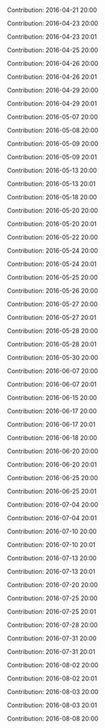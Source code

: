 Contribution: 2016-04-21 20:00

Contribution: 2016-04-23 20:00

Contribution: 2016-04-23 20:01

Contribution: 2016-04-25 20:00

Contribution: 2016-04-26 20:00

Contribution: 2016-04-26 20:01

Contribution: 2016-04-29 20:00

Contribution: 2016-04-29 20:01

Contribution: 2016-05-07 20:00

Contribution: 2016-05-08 20:00

Contribution: 2016-05-09 20:00

Contribution: 2016-05-09 20:01

Contribution: 2016-05-13 20:00

Contribution: 2016-05-13 20:01

Contribution: 2016-05-18 20:00

Contribution: 2016-05-20 20:00

Contribution: 2016-05-20 20:01

Contribution: 2016-05-22 20:00

Contribution: 2016-05-24 20:00

Contribution: 2016-05-24 20:01

Contribution: 2016-05-25 20:00

Contribution: 2016-05-26 20:00

Contribution: 2016-05-27 20:00

Contribution: 2016-05-27 20:01

Contribution: 2016-05-28 20:00

Contribution: 2016-05-28 20:01

Contribution: 2016-05-30 20:00

Contribution: 2016-06-07 20:00

Contribution: 2016-06-07 20:01

Contribution: 2016-06-15 20:00

Contribution: 2016-06-17 20:00

Contribution: 2016-06-17 20:01

Contribution: 2016-06-18 20:00

Contribution: 2016-06-20 20:00

Contribution: 2016-06-20 20:01

Contribution: 2016-06-25 20:00

Contribution: 2016-06-25 20:01

Contribution: 2016-07-04 20:00

Contribution: 2016-07-04 20:01

Contribution: 2016-07-10 20:00

Contribution: 2016-07-10 20:01

Contribution: 2016-07-13 20:00

Contribution: 2016-07-13 20:01

Contribution: 2016-07-20 20:00

Contribution: 2016-07-25 20:00

Contribution: 2016-07-25 20:01

Contribution: 2016-07-28 20:00

Contribution: 2016-07-31 20:00

Contribution: 2016-07-31 20:01

Contribution: 2016-08-02 20:00

Contribution: 2016-08-02 20:01

Contribution: 2016-08-03 20:00

Contribution: 2016-08-03 20:01

Contribution: 2016-08-08 20:00

